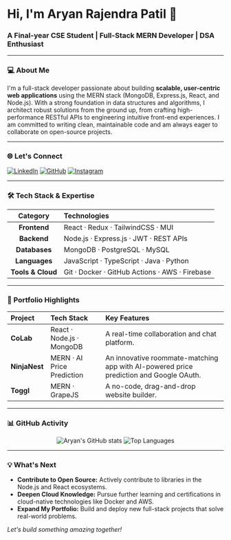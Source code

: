 # Hi, I'm Aryan Rajendra Patil 👋

### A Final-year CSE Student | Full-Stack MERN Developer | DSA Enthusiast

---

### 💻 About Me
I'm a full-stack developer passionate about building **scalable, user-centric web applications** using the MERN stack (MongoDB, Express.js, React, and Node.js). With a strong foundation in data structures and algorithms, I architect robust solutions from the ground up, from crafting high-performance RESTful APIs to engineering intuitive front-end experiences. I am committed to writing clean, maintainable code and am always eager to collaborate on open-source projects.

---

### 🌐 Let's Connect

[![LinkedIn](https://img.shields.io/badge/LinkedIn-%230077B5.svg?logo=linkedin&logoColor=white)](https://linkedin.com/in/AryanPatil)
[![GitHub](https://img.shields.io/badge/GitHub-%23121011.svg?logo=github&logoColor=white)](https://github.com/arpatil-dev)
[![Instagram](https://img.shields.io/badge/Instagram-%23E4405F.svg?logo=instagram&logoColor=white)](https://instagram.com/___sohammmm)

---

### 🛠️ Tech Stack & Expertise

| Category | Technologies |
|:---:|:---|
| **Frontend** | React · Redux · TailwindCSS · MUI |
| **Backend** | Node.js · Express.js · JWT · REST APIs |
| **Databases** | MongoDB · PostgreSQL · MySQL |
| **Languages** | JavaScript · TypeScript · Java · Python |
| **Tools & Cloud** | Git · Docker · GitHub Actions · AWS · Firebase |



---

### 🚀 Portfolio Highlights

| Project | Tech Stack | Key Features |
|:---|:---|:---|
| **CoLab** | React · Node.js · MongoDB | A real-time collaboration and chat platform. |
| **NinjaNest** | MERN · AI Price Prediction | An innovative roommate-matching app with AI-powered price prediction and Google OAuth. |
| **Toggl** | MERN · GrapeJS | A no-code, drag-and-drop website builder. |

---

### 📊 GitHub Activity

<p align="center">
  <img src="https://github-readme-stats.vercel.app/api?username=arpatil-dev&theme=dark&show_icons=true&hide_border=true" alt="Aryan's GitHub stats" />
  <img src="https://github-readme-stats.vercel.app/api/top-langs/?username=arpatil-dev&theme=dark&layout=compact&hide_border=true" alt="Top Languages" />
</p>

---

### 💡 What's Next
- **Contribute to Open Source:** Actively contribute to libraries in the Node.js and React ecosystems.
- **Deepen Cloud Knowledge:** Pursue further learning and certifications in cloud-native technologies like Docker and AWS.
- **Expand My Portfolio:** Build and deploy new full-stack projects that solve real-world problems.

*Let's build something amazing together!*
